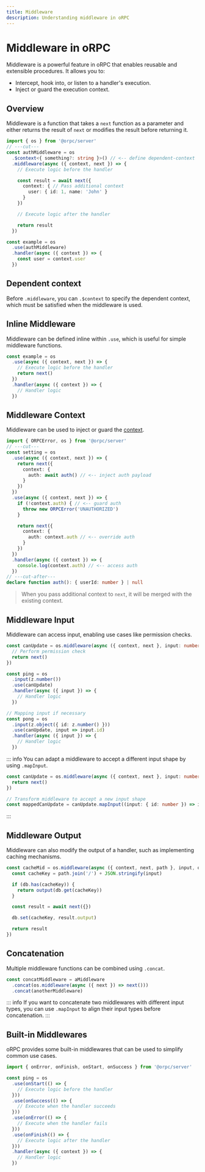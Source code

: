 ```yaml
---
title: Middleware
description: Understanding middleware in oRPC
---
```


# Middleware in oRPC

Middleware is a powerful feature in oRPC that enables reusable and extensible procedures. It allows you to:

- Intercept, hook into, or listen to a handler's execution.
- Inject or guard the execution context.

## Overview

Middleware is a function that takes a `next` function as a parameter and either returns the result
of `next` or modifies the result before returning it.

```ts twoslash
import { os } from '@orpc/server'
// ---cut---
const authMiddleware = os
  .$context<{ something?: string }>() // <-- define dependent-context
  .middleware(async ({ context, next }) => {
    // Execute logic before the handler

    const result = await next({
      context: { // Pass additional context
        user: { id: 1, name: 'John' }
      }
    })

    // Execute logic after the handler

    return result
  })

const example = os
  .use(authMiddleware)
  .handler(async ({ context }) => {
    const user = context.user
  })
```

## Dependent context

Before `.middleware`, you can `.$context` to specify the dependent context, which must be satisfied when the middleware is used.

## Inline Middleware

Middleware can be defined inline within `.use`, which is useful for simple middleware functions.

```ts
const example = os
  .use(async ({ context, next }) => {
    // Execute logic before the handler
    return next()
  })
  .handler(async ({ context }) => {
    // Handler logic
  })
```

## Middleware Context

Middleware can be used to inject or guard the [context](/docs/context).

```ts twoslash
import { ORPCError, os } from '@orpc/server'
// ---cut---
const setting = os
  .use(async ({ context, next }) => {
    return next({
      context: {
        auth: await auth() // <-- inject auth payload
      }
    })
  })
  .use(async ({ context, next }) => {
    if (!context.auth) { // <-- guard auth
      throw new ORPCError('UNAUTHORIZED')
    }

    return next({
      context: {
        auth: context.auth // <-- override auth
      }
    })
  })
  .handler(async ({ context }) => {
    console.log(context.auth) // <-- access auth
  })
// ---cut-after---
declare function auth(): { userId: number } | null
```

> When you pass additional context to `next`, it will be merged with the existing context.

## Middleware Input

Middleware can access input, enabling use cases like permission checks.

```ts
const canUpdate = os.middleware(async ({ context, next }, input: number) => {
  // Perform permission check
  return next()
})

const ping = os
  .input(z.number())
  .use(canUpdate)
  .handler(async ({ input }) => {
    // Handler logic
  })

// Mapping input if necessary
const pong = os
  .input(z.object({ id: z.number() }))
  .use(canUpdate, input => input.id)
  .handler(async ({ input }) => {
    // Handler logic
  })
```

::: info
You can adapt a middleware to accept a different input shape by using `.mapInput`.

```ts
const canUpdate = os.middleware(async ({ context, next }, input: number) => {
  return next()
})

// Transform middleware to accept a new input shape
const mappedCanUpdate = canUpdate.mapInput((input: { id: number }) => input.id)
```

:::

## Middleware Output

Middleware can also modify the output of a handler, such as implementing caching mechanisms.

```ts
const cacheMid = os.middleware(async ({ context, next, path }, input, output) => {
  const cacheKey = path.join('/') + JSON.stringify(input)

  if (db.has(cacheKey)) {
    return output(db.get(cacheKey))
  }

  const result = await next({})

  db.set(cacheKey, result.output)

  return result
})
```

## Concatenation

Multiple middleware functions can be combined using `.concat`.

```ts
const concatMiddleware = aMiddleware
  .concat(os.middleware(async ({ next }) => next()))
  .concat(anotherMiddleware)
```

::: info
If you want to concatenate two middlewares with different input types, you can use `.mapInput` to align their input types before concatenation.
:::

## Built-in Middlewares

oRPC provides some built-in middlewares that can be used to simplify common use cases.

```ts
import { onError, onFinish, onStart, onSuccess } from '@orpc/server'

const ping = os
  .use(onStart(() => {
    // Execute logic before the handler
  }))
  .use(onSuccess(() => {
    // Execute when the handler succeeds
  }))
  .use(onError(() => {
    // Execute when the handler fails
  }))
  .use(onFinish(() => {
    // Execute logic after the handler
  }))
  .handler(async ({ context }) => {
    // Handler logic
  })
```
